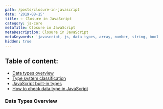 ```yaml
---
path: /posts/closure-in-javascript
date: '2019-08-15'
title: ✨ Closure in JavaScript
category: js-core
metaTitle: Closure in JavaScript
metaDescription: Closure in JavaScript
metaKeywords: 'javascript, js, data types, array, number, string, bool'
hidden: true
---
```


## Table of content:

* [Data types overview](#data-types-overview)
* [Type system classification](#type-system-classification)
* [JavaScript built-in types](#javascript-built-in-types)
* [How to check data type in JavaScript](#how-to-check-data-type-in-javascript)

### Data Types Overview

